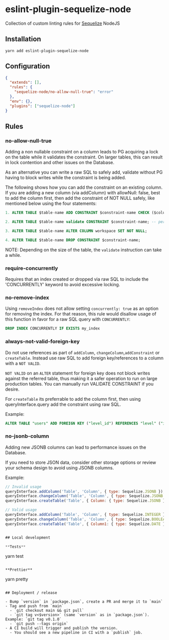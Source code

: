 # eslint-plugin-sequelize-node

Collection of custom linting rules for [Sequelize](https://www.npmjs.com/package/sequelize) NodeJS

## Installation

`yarn add eslint-plugin-sequelize-node`

## Configuration

```json
{
  "extends": [],
  "rules": {
    "sequelize-node/no-allow-null-true": "error"
  },
  "env": {},
  "plugins": ["sequelize-node"]
}
```

## Rules

### no-allow-null-true

Adding a non nullable constraint on a column leads to PG acquiring a
lock on the table while it validates the constraint. On larger tables,
this can result in lock contention and other issues on the Database.

As an alternative you can write a raw SQL to safely add, validate
without PG having to block writes while the constraint is being added.

The following shows how you can add the constraint on an existing column.
If you are adding a new column (via addColumn) with allowNull: false,
best to add the column first, then add the constraint of NOT NULL safely,
like mentioned below using the four statements:

```sql
1. ALTER TABLE $table-name ADD CONSTRAINT $constraint-name CHECK ($column-name IS NOT NULL) NOT VALID;

2. ALTER TABLE $table-name validate CONSTRAINT $constraint-name; -- performs seq scan but doesn't block read/writes.

3. ALTER TABLE $table-name ALTER COLUMN workspace SET NOT NULL;

4. ALTER TABLE $table-name DROP CONSTRAINT $constraint-name;
```

NOTE: Depending on the size of the table, the `validate` instruction
can take a while.

### require-concurrently

Requires that an index created or dropped via raw SQL to include the 'CONCURRENTLY'
keyword to avoid excessive locking.

### no-remove-index

Using `removeIndex` does not allow setting `concurrently: true` as an option for removing the index.
For that reason, this rule would disallow usage of this function in favor for a raw SQL query with
`CONCURRENTLY`:

```sql
DROP INDEX CONCURRENTLY IF EXISTS my_index
```

### always-not-valid-foreign-key

Do not use references as part of `addColumn`, `changeColumn`,`addConstraint` or
`createTable`. Instead use raw SQL to add foreign key/references to a column with
a `NOT VALID`.

`NOT VALID` on an `ALTER` statement for foreign key does not
block writes against the referred table, thus making it a
safer operation to run on large production tables. You
can manually run VALIDATE CONSTRAINT if you desire.

For `createTable` its preferrable to add the column first, then
using queryInterface.query add the constraint using raw SQL.

Example:
```sql
ALTER TABLE "users" ADD FOREIGN KEY ("level_id") REFERENCES "level" ("id") NOT VALID;

```

### no-jsonb-column

Adding new JSONB columns can lead to performance issues on the Database.

If you need to store JSON data, consider other storage options or review your schema design to avoid using JSONB columns.

Example:
```javascript
// Invalid usage
queryInterface.addColumn('Table', 'Column', { type: Sequelize.JSONB });
queryInterface.changeColumn('Table', 'Column', { type: Sequelize.JSONB });
queryInterface.createTable('Table', { Column: { type: Sequelize.JSONB } });

// Valid usage
queryInterface.addColumn('Table', 'Column', { type: Sequelize.INTEGER });
queryInterface.changeColumn('Table', 'Column', { type: Sequelize.BOOLEAN });
queryInterface.createTable('Table', { Column1: { type: Sequelize.DATE }, Column2: { type: Sequelize.INTEGER } });


## Local development

**Tests**

```

yarn test

```

**Prettier**

```

yarn pretty

```

## Deployment / release

- Bump `version` in `package.json`, create a PR and merge it to `main`
- Tag and push from `main`
  - `git checkout main && git pull`
  - `git tag v<$version>` (same `version` as in `package.json`). Example: `git tag v0.1.0`
  - `git push --tags origin`
- A CI build will trigger and publish the version.
  - You should see a new pipeline in CI with a `publish` job.
```
